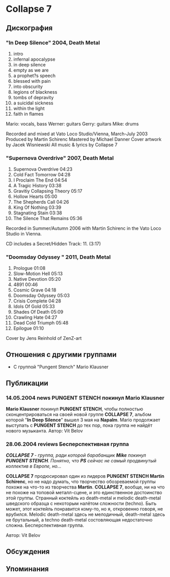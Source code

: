 # Collapse 7



## Дискография

### "In Deep Silence" 2004, Death Metal

01. intro
02. infernal apocalypse
03. in deep silence
04. empty as we are
05. a prophet?s speech
06. blessed with pain
07. into obscurity
08. legions of blackness
09. tombs of depravity
10. a suicidal sickness
11. within the light
12. faith in flames

Mario: vocals, bass
Werner: guitars
Gerry: guitars
Mike: drums

Recorded and mixed at Vato Loco Studio/Vienna,
March-July 2003
Produced by Martin Schirenc
Mastered by Michael Danner
Cover artwork by Jacek Wisniewski
All music & lyrics by Collapse 7

### "Supernova Overdrive" 2007, Death Metal

1. Supernova Overdrive 04:23  
2. Cold Fact Tomorrow 04:28  
3. I Proclaim The End 04:54  
4. A Tragic History 03:38  
5. Gravitiy Collapsing Theory 05:17  
6. Hollow Hearts 05:00  
7. The Shepherds Call 04:26  
8. King Of Nothing 03:39  
9. Stagnating Stain 03:38  
10. The Silence That Remains 05:36 


Recorded in Summer/Autumn 2006 with Martin Schirenc in the Vato Loco Studio in Vienna.

CD includes a Secret/Hidden Track:
11. (3:17) 

### "Doomsday Odyssey " 2011, Death Metal

1. Prologue 01:08  
2. Slow-Motion Hell 05:13  
3. Native Devotion 05:20  
4. 4891 00:46  
5. Cosmic Grave 04:18  
6. Doomsday Odyssey 05:03  
7. Crisis Complete 04:28  
8. Idols Of Gold 05:33  
9. Shades Of Death 05:09  
10. Crawling Hate 04:27  
11. Dead Cold Triumph 05:48  
12. Epilogue 01:10 


Cover by Jens Reinhold of ZenZ-art 


## Отношения с другими группами

* C группой "Pungent Stench" Mario Klausner

## Публикации

### 14.05.2004 news PUNGENT STENCH покинул Mario Klausner

<B>Mario Klausner</B> покинул <B>PUNGENT STENCH</B>, чтобы полностью сконцентрироваться на своей новой группе <B>COLLAPSE 7</B>, альбом которой "<B>In Deep Silence</B>" вышел 3 мая на <B>Napalm</B>. Mario продолжает выступать с <B>PUNGENT STENCH</B> до тех пор, пока группа не найдёт нового музыканта.
Автор: Vit Belov

### 28.06.2004 reviews Бесперспективная группа

<P><I><B>COLLAPSE 7 </B>- группа, ради которой барабанщик <B>Mike</B> покинул <B>PUNGENT STENCH</B>. Понятно, что <B>PS</B> сейчас не самый продвинутый коллектив в Европе, но...</I></P>
<P><B>COLLAPSE 7</B> продюсировал один из лидеров <B>PUNGENT STENCH Martin Schirenc</B>, но не надо думать, что творчество обозреваемой группы похоже на что-то из творчества <B>Martin</B>. <B>COLLAPSE 7</B>, вообще, ни на что не похоже на топовой металл-сцене, и это единственное достоинство этой группы. Странный коктейль из death-metal и&nbsp;melodic death-metal шведского образца с некоторым налётом сложности (techno).&nbsp;Быть может, этот коктейль понравится кому-то, но я,&nbsp;откровенно говоря, не врубился. Melodic death-metal здесь не мелодичный, death-metal здесь не брутальный, а techno death-metal состовляющая недостаточно сложна. Бесперспективная группа.</P>
Автор: Vit Belov


## Обсуждения


## Упоминания

